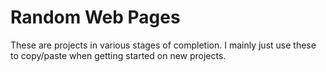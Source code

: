 Random Web Pages
===========

These are projects in various stages of completion. I mainly just use these to copy/paste when getting started on new projects.
